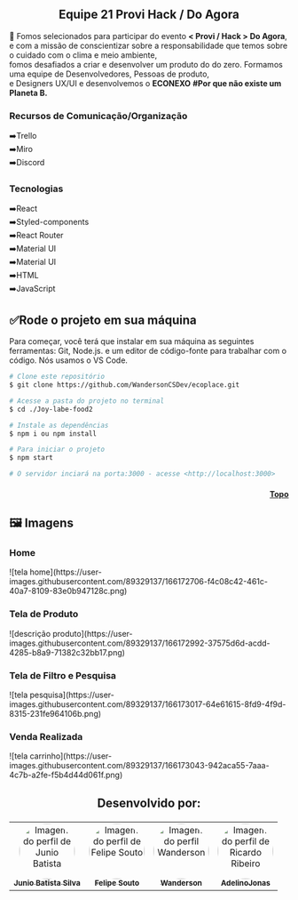 
<h2 align="center">Equipe 21 Provi Hack  / Do Agora </h2>


 💬 Fomos selecionados para participar do evento <b>< Provi / Hack > Do Agora</b>,<br>
 e com a missão de conscientizar sobre a responsabilidade que temos sobre o cuidado com o clima e meio ambiente,<br>
 fomos desafiados a criar e desenvolver um produto do do zero. 
  Formamos uma equipe de Desenvolvedores, Pessoas de produto, <br>
  e Designers UX/UI e desenvolvemos o <b>ECONEXO</b> <b>#Por que não existe um Planeta B.</b>

### Recursos de Comunicação/Organização

 ➡️Trello<br>
 ➡️Miro<br>
 ➡️Discord<br>

### Tecnologias
 
➡️React<br>
➡️Styled-components<br>
➡️React Router<br>
➡️Material UI<br>
➡️Material UI<br>
➡️HTML<br> 
➡️JavaScript<br>



<h2>✅Rode o projeto em sua máquina</h2>
Para começar, você terá que  instalar em sua máquina as seguintes ferramentas: Git, Node.js. e um editor de código-fonte para trabalhar com o código. Nós usamos o VS Code.


```bash
# Clone este repositório
$ git clone https://github.com/WandersonCSDev/ecoplace.git

# Acesse a pasta do projeto no terminal
$ cd ./Joy-labe-food2

# Instale as dependências
$ npm i ou npm install

# Para iniciar o projeto
$ npm start

# O servidor inciará na porta:3000 - acesse <http://localhost:3000>
```

<h4 align="right"><a href="#topo">Topo</a></h4>

<h2>🖼️ Imagens </h2>

<h3>Home</h3>
![tela home](https://user-images.githubusercontent.com/89329137/166172706-f4c08c42-461c-40a7-8109-83e0b947128c.png)

<h3>Tela de Produto</h3>
![descrição produto](https://user-images.githubusercontent.com/89329137/166172992-37575d6d-acdd-4285-b8a9-71382c32bb17.png)


<h3>Tela de Filtro e Pesquisa</h3>
![tela pesquisa](https://user-images.githubusercontent.com/89329137/166173017-64e61615-8fd9-4f9d-8315-231fe964106b.png)


<h3>Venda Realizada</h3>
![tela carrinho](https://user-images.githubusercontent.com/89329137/166173043-942aca55-7aaa-4c7b-a2fe-f5b4d44d061f.png)

<h2 align="center">

Desenvolvido por: 
</h2>
<table align="center">
  <tr>
      <td align="center"><a href="https://github.com/JunioBatista">
        <img src="https://avatars.githubusercontent.com/u/89329137?v=4" style="border-radius: 50%" width="100px" alt="Imagem do perfil de Junio Batista"/>
      <br />
        <sub><b>Junio Batista Silva</b></sub>
      <br />
      </td>
      <td align="center"><a href="https://github.com/LipeSou">
        <img src="https://avatars.githubusercontent.com/u/68256101?v=4" style="border-radius: 50%" width="100px" alt="Imagem do perfil de Felipe Souto" />
      <br />
        <sub><b>Felipe Souto</b></sub>
      <br />
      </td>  
      <td align="center"><a href="https://github.com/WandersonCSDev">
        <img src="https://avatars.githubusercontent.com/u/17837812?v=4" style="border-radius: 50%" width="100px" alt="Imagem do perfil Wanderson"/>
      <br />
        <sub><b>Wanderson</b></sub>
      <br />
      </td>
      <td align="center"><a href="https://github.com/AdelinoJonas">
        <img src="https://avatars.githubusercontent.com/u/84252481?v=4" style="border-radius: 50%" width="100px" alt="Imagem do perfil de Ricardo Ribeiro"/>
      <br />
        <sub><b>AdelinoJonas</b></sub>
      <br />
      </td>
   </tr>  
</table>
